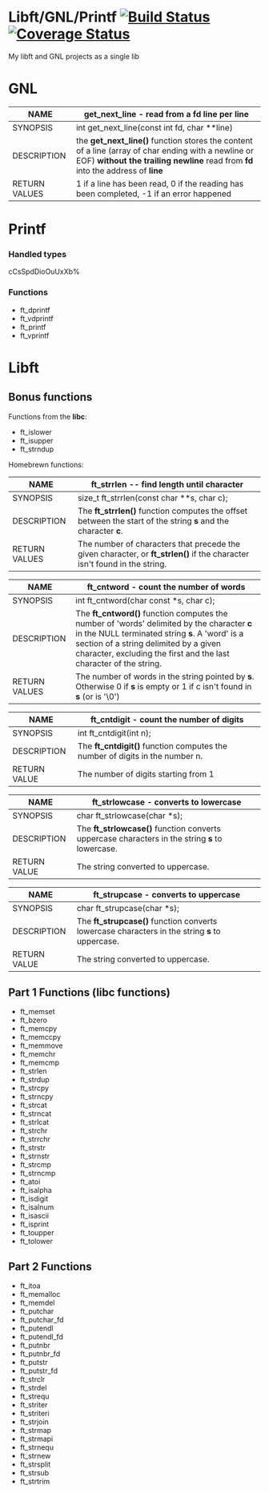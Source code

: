 # Libft/GNL/Printf [![Build Status](https://travis-ci.org/selfsigned/libft.svg?branch=master)](https://travis-ci.org/selfsigned/libft) [![Coverage Status](https://coveralls.io/repos/github/selfsigned/libft/badge.svg?branch=master)](https://coveralls.io/github/selfsigned/libft?branch=master)
My libft and GNL projects as a single lib

# GNL
| NAME          | get\_next\_line - read from a fd line per line                                                                                                                                              |
|---------------|---------------------------------------------------------------------------------------------------------------------------------------------------------------------------------------------|
| SYNOPSIS      | int get\_next\_line(const int fd, char **line)                                                                                                                                              |
| DESCRIPTION   | the __get\_next\_line()__ function stores the content of a line (array of char ending with a newline or EOF) __without the trailing newline__ read from __fd__ into the address of __line__ |
| RETURN VALUES |  1 if a line has been read, 0 if the reading has been completed, -1 if an error happened                                                                                                    |
# Printf
### Handled types
cCsSpdDioOuUxXb%

### Functions
- ft_dprintf
- ft_vdprintf
- ft_printf
- ft_vprintf

# Libft
## Bonus functions

Functions from the __libc__:
- ft_islower
- ft_isupper
- ft_strndup

Homebrewn functions:

| NAME          | ft\_strrlen -- find length until character                                                                                                        |
|---------------|---------------------------------------------------------------------------------------------------------------------------------------------------|
| SYNOPSIS      |  size\_t ft_strrlen(const char **s, char c);                                                                                                       |
| DESCRIPTION   | The __ft_strrlen()__ function computes the offset between the start of the string __s__ and the character __c__.                                  |
| RETURN VALUES | The number of characters that precede the given character, or __ft_strlen()__ if the character isn't found in the string.                         |

| NAME          | ft\_cntword - count the number of words                                                                                                                                                                                                                     |
|---------------|----------------------------------------------------------------------------------------------------------------------------------------------------------------------------------------------------------------------------------------------------------------|
| SYNOPSIS      | int ft\_cntword(char const *s, char c);                                                                                                                                                                                                                        |
| DESCRIPTION   | The __ft\_cntword()__ function computes the number of 'words' delimited by the character __c__ in the NULL terminated string __s__. A 'word' is a section of a string delimited by a given character, excluding the first and the last character of the string.|
| RETURN VALUES | The number of words in the string pointed by __s__. Otherwise 0 if __s__ is empty or 1 if c isn't found in __s__ (or is '\0')                                                                                        |

| NAME         | ft\_cntdigit - count the number of digits                                     |
|--------------|-------------------------------------------------------------------------------|
| SYNOPSIS     | int ft\_cntdigit(int n);                                                      |
| DESCRIPTION  | The __ft\_cntdigit()__ function computes the number of digits in the number n.|
| RETURN VALUE | The number of digits starting from 1                                          |

| NAME         | ft\_strlowcase - converts to lowercase                                                           |
|--------------|--------------------------------------------------------------------------------------------------|
| SYNOPSIS     | char ft\_strlowcase(char *s);                                                                    |
| DESCRIPTION  | The __ft\_strlowcase()__ function converts uppercase characters in the string __s__ to lowercase.|
| RETURN VALUE | The string converted to uppercase.                                                               |

| NAME         | ft\_strupcase - converts to uppercase                                                           |
|--------------|-------------------------------------------------------------------------------------------------|
| SYNOPSIS     | char ft\_strupcase(char *s);                                                                    |
| DESCRIPTION  | The __ft\_strupcase()__ function converts lowercase characters in the string __s__ to uppercase.|
| RETURN VALUE | The string converted to uppercase.                                                              |

## Part 1 Functions (libc functions)
- ft_memset
- ft_bzero
- ft_memcpy
- ft_memccpy
- ft_memmove
- ft_memchr
- ft_memcmp
- ft_strlen
- ft_strdup
- ft_strcpy
- ft_strncpy
- ft_strcat
- ft_strncat
- ft_strlcat
- ft_strchr
- ft_strrchr
- ft_strstr
- ft_strnstr
- ft_strcmp
- ft_strncmp
- ft_atoi
- ft_isalpha
- ft_isdigit
- ft_isalnum
- ft_isascii
- ft_isprint
- ft_toupper
- ft_tolower
## Part 2 Functions
- ft_itoa
- ft_memalloc
- ft_memdel
- ft_putchar
- ft_putchar_fd
- ft_putendl
- ft_putendl_fd
- ft_putnbr
- ft_putnbr_fd
- ft_putstr
- ft_putstr_fd
- ft_strclr
- ft_strdel
- ft_strequ
- ft_striter
- ft_striteri
- ft_strjoin
- ft_strmap
- ft_strmapi
- ft_strnequ
- ft_strnew
- ft_strsplit
- ft_strsub
- ft_strtrim

